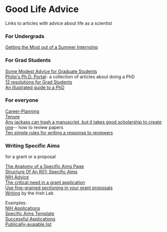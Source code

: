# Good Life Advice
Links to articles with advice about life as a scientist

### For Undergrads
[Getting the Most out of a Summer Internship](http://journals.plos.org/ploscompbiol/article?id=10.1371/journal.pcbi.1005606)

### For Grad Students
[Some Modest Advice for Graduate Students](https://stearnslab.yale.edu/some-modest-advice-graduate-students)\
[Philip's Ph.D. Portal](http://pgbovine.net/phd.htm)- a collection of articles about doing a PhD\
[12 resolutions for Grad Students](http://matt.might.net/articles/grad-student-resolutions/)\
[An illustrated guide to a PhD](http://matt.might.net/articles/phd-school-in-pictures/)

### For everyone
[Career-Planning](https://github.com/jtleek/careerplanning)\
[Tenure](http://matt.might.net/articles/tenure/)\
[Any jackass can trash a manuscript, but it takes good scholarship to create one](http://www.molbiolcell.org/content/22/5/525.full)-- how to review papers\
[Ten simple rules for writing a response to reviewers](http://journals.plos.org/ploscompbiol/article?id=10.1371/journal.pcbi.1005730)

### Writing Specific Aims
for a grant or a proposal

[The Anatomy of a Specific Aims Page](http://www.biosciencewriters.com/NIH-Grant-Applications-The-Anatomy-of-a-Specific-Aims-Page.aspx)\
[Structure Of An R01: Specific Aims](http://drugmonkey.scientopia.org/2009/03/20/repost-structure-of-an-r01-specific-aims/)\
[NIH Advice](https://www.niaid.nih.gov/grants-contracts/draft-specific-aims)\
[The critical need in a grant application](http://serialmentor.com/blog/2013/10/17/the-critical-need-in-a-grant-application)\
[Use fine-grained sectioning in your grant proposals](http://serialmentor.com/blog/2013/10/28/use-fine-grained-sectioning-in-your-grant-proposals)\
[Writing](https://my.vanderbilt.edu/irishlab/internal/writing/) by the Irish Lab

Examples:\
[NIH Applications](https://www.niaid.nih.gov/grants-contracts/sample-applications)\
[Specific Aims Template](https://github.com/CapraLab/resources/blob/master/external_resources/linked_files/Specific_Aims_Template.pdf)\
[Successful Applications](https://github.com/RILAB/statements)\
[Publically-avaiable list](https://jabberwocky.weecology.org/2012/08/10/a-list-of-publicly-available-grant-proposals-in-the-biological-sciences/)
